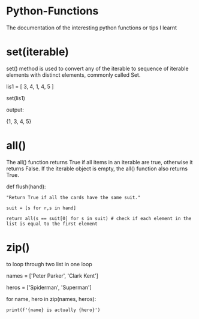 # Python-Functions
The documentation of the interesting python functions or tips I learnt

# set(iterable)
set() method is used to convert any of the iterable to sequence of iterable elements with distinct elements, commonly called Set. 

lis1 = [ 3, 4, 1, 4, 5 ]

set(lis1)

output:

{1, 3, 4, 5}

# all()
The all() function returns True if all items in an iterable are true, otherwise it returns False. If the iterable object is empty, the all() function also returns True.

def flush(hand):

    "Return True if all the cards have the same suit."
    
    suit = [s for r,s in hand]
    
    return all(s == suit[0] for s in suit) # check if each element in the list is equal to the first element
    
# zip()

to loop through two list in one loop

names = ['Peter Parker', 'Clark Kent']

heros = ['Spiderman', 'Superman']

for name, hero in zip(names, heros):
    
    print(f'{name} is actually {hero}')
